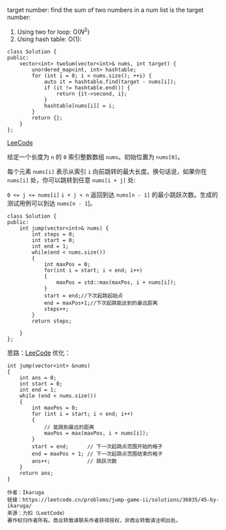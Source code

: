 target number: find the sum of two numbers in a num list is the target number:
1. Using two for loop: O($N^2$)
2. Using hash table: O(1):
```
class Solution {
public:
    vector<int> twoSum(vector<int>& nums, int target) {
        unordered_map<int, int> hashtable;
        for (int i = 0; i < nums.size(); ++i) {
            auto it = hashtable.find(target - nums[i]);
            if (it != hashtable.end()) {
                return {it->second, i};
            }
            hashtable[nums[i]] = i;
        }
        return {};
    }
};
```
[LeeCode](https://leetcode.cn/problems/two-sum/solutions/434597/liang-shu-zhi-he-by-leetcode-solution/)


给定一个长度为 `n` 的 `0` 索引整数数组 `nums`。初始位置为 `nums[0]`。

每个元素 `nums[i]` 表示从索引 `i` 向前跳转的最大长度。换句话说，如果你在 `nums[i]` 处，你可以跳转到任意 `nums[i + j]` 处:

`0 <= j <= nums[i]` 
`i + j < n`
返回到达 `nums[n - 1]` 的最小跳跃次数。生成的测试用例可以到达 `nums[n - 1`]。

```
class Solution {
public:
    int jump(vector<int>& nums) {
        int steps = 0;
        int start = 0;
        int end = 1;
        while(end < nums.size())
        {
            int maxPos = 0;
            for(int i = start; i < end; i++)
            {
                maxPos = std::max(maxPos, i + nums[i]);
            }
            start = end;//下次起跳起始点
            end = maxPos+1;//下次起跳能达到的最远距离
            steps++;
        }
        return steps;

    }
};
```
思路：[LeeCode](https://leetcode.cn/problems/jump-game-ii/solutions/36035/45-by-ikaruga)
优化：
```
int jump(vector<int> &nums)
{
    int ans = 0;
    int start = 0;
    int end = 1;
    while (end < nums.size())
    {
        int maxPos = 0;
        for (int i = start; i < end; i++)
        {
            // 能跳到最远的距离
            maxPos = max(maxPos, i + nums[i]);
        }
        start = end;      // 下一次起跳点范围开始的格子
        end = maxPos + 1; // 下一次起跳点范围结束的格子
        ans++;            // 跳跃次数
    }
    return ans;
}

作者：Ikaruga
链接：https://leetcode.cn/problems/jump-game-ii/solutions/36035/45-by-ikaruga/
来源：力扣（LeetCode）
著作权归作者所有。商业转载请联系作者获得授权，非商业转载请注明出处。
```
